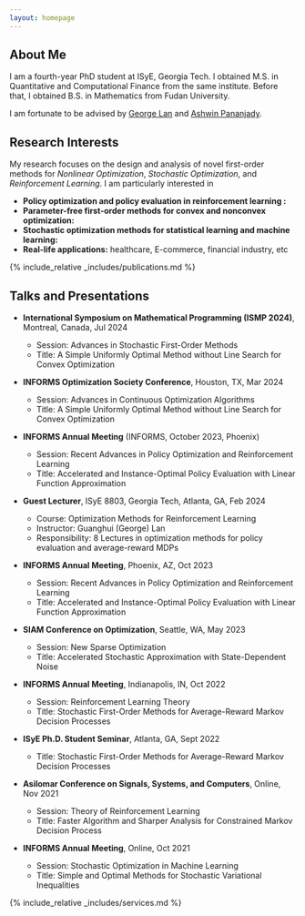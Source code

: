 ```yaml
---
layout: homepage
---
```


## About Me

I am a fourth-year PhD student at ISyE, Georgia Tech. I obtained M.S. in Quantitative and Computational Finance from the same institute. Before that, I obtained B.S. in Mathematics from Fudan University.

I am fortunate to be advised by [George Lan](https://sites.gatech.edu/guanghui-lan/) and [Ashwin Pananjady](https://sites.gatech.edu/ashwin-pananjady/).

## Research Interests

My research focuses on the design and analysis of novel first-order methods for *Nonlinear Optimization*, *Stochastic Optimization*, and *Reinforcement Learning*. I am particularly interested in

- **Policy optimization and policy evaluation in reinforcement learning :** 
- **Parameter-free first-order methods for convex and nonconvex optimization:** 
- **Stochastic optimization methods for statistical learning and machine learning:**
- **Real-life applications:** healthcare, E-commerce, financial industry, etc

{% include_relative _includes/publications.md %}

## Talks and Presentations

- **International Symposium on Mathematical Programming (ISMP 2024)**, Montreal, Canada, Jul 2024 
  - Session: Advances in Stochastic First-Order Methods 
  - Title: A Simple Uniformly Optimal Method without Line Search for Convex Optimization
  
- **INFORMS Optimization Society Conference**, Houston, TX, Mar 2024 
  - Session: Advances in Continuous Optimization Algorithms
  - Title: A Simple Uniformly Optimal Method without Line Search for Convex Optimization 


- **INFORMS Annual Meeting** (INFORMS, October 2023, Phoenix)
  - Session: Recent Advances in Policy Optimization and Reinforcement Learning 
  - Title: Accelerated and Instance-Optimal Policy Evaluation with Linear Function Approximation 
  
- **Guest Lecturer**, ISyE 8803, Georgia Tech, Atlanta, GA, Feb 2024 
  - Course: Optimization Methods for Reinforcement Learning 
  - Instructor: Guanghui (George) Lan 
  - Responsibility: 8 Lectures in optimization methods for policy evaluation and average-reward MDPs 
  
- **INFORMS Annual Meeting**, Phoenix, AZ, Oct 2023 
  - Session: Recent Advances in Policy Optimization and Reinforcement Learning 
  - Title: Accelerated and Instance-Optimal Policy Evaluation with Linear Function Approximation
  
- **SIAM Conference on Optimization**, Seattle, WA, May 2023 
  - Session: New Sparse Optimization 
  - Title: Accelerated Stochastic Approximation with State-Dependent Noise 
  
- **INFORMS Annual Meeting**, Indianapolis, IN, Oct 2022 
  - Session: Reinforcement Learning Theory 
  - Title: Stochastic First-Order Methods for Average-Reward Markov Decision Processes 
  
- **ISyE Ph.D. Student Seminar**, Atlanta, GA, Sept 2022 
  - Title: Stochastic First-Order Methods for Average-Reward Markov Decision Processes 
  
- **Asilomar Conference on Signals, Systems, and Computers**, Online, Nov 2021 
  - Session: Theory of Reinforcement Learning
  - Title: Faster Algorithm and Sharper Analysis for Constrained Markov Decision Process 
  
- **INFORMS Annual Meeting**, Online, Oct 2021 
  - Session: Stochastic Optimization in Machine Learning 
  - Title: Simple and Optimal Methods for Stochastic Variational Inequalities 
  



{% include_relative _includes/services.md %}
